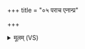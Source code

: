 +++
title = "०५ पराच एनान्प्र"

+++
<details><summary>मूलम् (VS)</summary>

परा॑च एना॒न्प्र णु॑द॒ कण्वा॑ञ्जीवित॒योप॑नान्।  
तमां॑सि॒ यत्र॒ गछ॑न्ति॒ तत्क्र॒व्यादो॑ अजीगमम् ॥
</details>